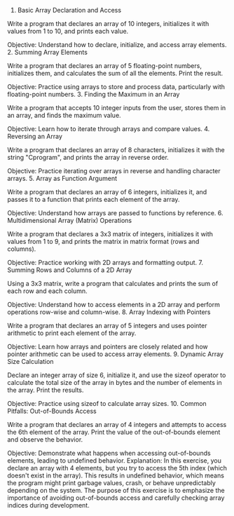 1. Basic Array Declaration and Access

Write a program that declares an array of 10 integers, initializes it with values from 1 to 10, and prints each value.

Objective: Understand how to declare, initialize, and access array elements.
2. Summing Array Elements

Write a program that declares an array of 5 floating-point numbers, initializes them, and calculates the sum of all the elements. Print the result.

Objective: Practice using arrays to store and process data, particularly with floating-point numbers.
3. Finding the Maximum in an Array

Write a program that accepts 10 integer inputs from the user, stores them in an array, and finds the maximum value.

Objective: Learn how to iterate through arrays and compare values.
4. Reversing an Array

Write a program that declares an array of 8 characters, initializes it with the string "Cprogram", and prints the array in reverse order.

Objective: Practice iterating over arrays in reverse and handling character arrays.
5. Array as Function Argument

Write a program that declares an array of 6 integers, initializes it, and passes it to a function that prints each element of the array.

Objective: Understand how arrays are passed to functions by reference.
6. Multidimensional Array (Matrix) Operations

Write a program that declares a 3x3 matrix of integers, initializes it with values from 1 to 9, and prints the matrix in matrix format (rows and columns).

Objective: Practice working with 2D arrays and formatting output.
7. Summing Rows and Columns of a 2D Array

Using a 3x3 matrix, write a program that calculates and prints the sum of each row and each column.

Objective: Understand how to access elements in a 2D array and perform operations row-wise and column-wise.
8. Array Indexing with Pointers

Write a program that declares an array of 5 integers and uses pointer arithmetic to print each element of the array.

Objective: Learn how arrays and pointers are closely related and how pointer arithmetic can be used to access array elements.
9. Dynamic Array Size Calculation

Declare an integer array of size 6, initialize it, and use the sizeof operator to calculate the total size of the array in bytes and the number of elements in the array. Print the results.

Objective: Practice using sizeof to calculate array sizes.
10. Common Pitfalls: Out-of-Bounds Access

Write a program that declares an array of 4 integers and attempts to access the 6th element of the array. Print the value of the out-of-bounds element and observe the behavior.

Objective: Demonstrate what happens when accessing out-of-bounds elements, leading to undefined behavior.
Explanation:
    In this exercise, you declare an array with 4 elements, but you try to access the 5th index (which doesn't exist in the array). This results in undefined behavior, which means the program might print garbage values, crash, or behave unpredictably depending on the system.
    The purpose of this exercise is to emphasize the importance of avoiding out-of-bounds access and carefully checking array indices during development.

